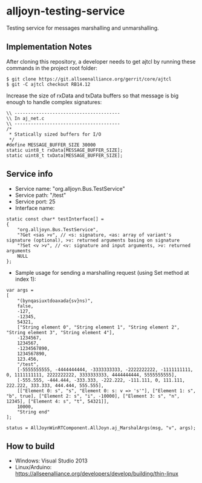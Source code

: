 alljoyn-testing-service
=======================

Testing service for messages marshalling and unmarshalling.

Implementation Notes
--------------------
After cloning this repository, a developer needs to get ajtcl by running these commands in the project root folder:

```
$ git clone https://git.allseenalliance.org/gerrit/core/ajtcl
$ git -C ajtcl checkout RB14.12
```

Increase the size of rxData and txData buffers so that message is big enough to handle complex signatures:

```
\\ ---------------------------------------
\\ In aj_net.c
\\ ---------------------------------------
/*
 * Statically sized buffers for I/O
 */
#define MESSAGE_BUFFER_SIZE 30000
static uint8_t rxData[MESSAGE_BUFFER_SIZE];
static uint8_t txData[MESSAGE_BUFFER_SIZE];
```

Service info
------------
* Service name: "org.alljoyn.Bus.TestService"
* Service path: "/test"
* Service port: 25
* Interface name:
```
static const char* testInterface[] = 
{
	"org.alljoyn.Bus.TestService",
	"?Get <sas >v", // <s: signature, <as: array of variant's signature (optional), >v: returned arguments basing on signature
	"?Set <v >v", // <v: signature and input arguments, >v: returned arguments
	NULL
};
```
* Sample usage for sending a marshalling request (using Set method at index 1):
```
var args =
[
	"(bynqasiuxtdoaxada{sv}ns)",
	false,
	-127,
	-12345,
	54321,
	["String element 0", "String element 1", "String element 2", "String element 3", "String element 4"],
	-1234567,
	1234567,
	-1234567890,
	1234567890,
	123.456,
	"/test",
	[-5555555555, -4444444444, -3333333333, -2222222222, -1111111111, 0, 1111111111, 2222222222, 3333333333, 4444444444, 5555555555],
	[-555.555, -444.444, -333.333, -222.222, -111.111, 0, 111.111, 222.222, 333.333, 444.444, 555.555],
	[["Element 0: s", "s", "Element 0: s: v => 's'"], ["Element 1: s", "b", true], ["Element 2: s", "i", -10000], ["Element 3: s", "n", 12345], ["Element 4: s", "t", 54321]],
	10000,
	"String end"
];

status = AllJoynWinRTComponent.AllJoyn.aj_MarshalArgs(msg, "v", args);
```

How to build
------------
* Windows: Visual Studio 2013
* Linux/Arduino: https://allseenalliance.org/developers/develop/building/thin-linux
